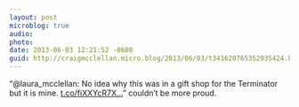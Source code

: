 ```yaml
---
layout: post
microblog: true
audio: 
photo: 
date: 2013-06-03 12:21:52 -0600
guid: http://craigmcclellan.micro.blog/2013/06/03/t341620765352935424.html
---
```

“@laura_mcclellan: No idea why this was in a gift shop for the Terminator  but it is mine. [t.co/fiXXYcR7X...](http://t.co/fiXXYcR7Xv)” couldn’t be more proud.
